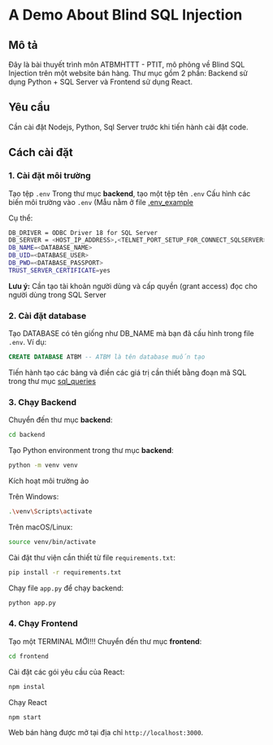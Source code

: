# A Demo About Blind SQL Injection
## Mô tả
Đây là bài thuyết trình môn ATBMHTTT - PTIT, mô phỏng về Blind SQL Injection trên một website bán hàng. Thư mục gồm 2 phần: Backend sử dụng Python + SQL Server và Frontend sử dụng React.

## Yêu cầu
Cần cài đặt Nodejs, Python, Sql Server trước khi tiến hành cài đặt code.

## Cách cài đặt

### 1. Cài đặt môi trường
Tạo tệp ```.env```
Trong thư mục **backend**, tạo một tệp tên ```.env```
Cấu hình các biến môi trường vào ```.env``` (Mẫu nằm ở file [.env_example](https://github.com/haiphong-0132/BlindSQLInjectionProject-/blob/main/backend/.env_example)

Cụ thể:

```bash
DB_DRIVER = ODBC Driver 18 for SQL Server
DB_SERVER = <HOST_IP_ADDRESS>,<TELNET_PORT_SETUP_FOR_CONNECT_SQLSERVER>
DB_NAME=<DATABASE_NAME>
DB_UID=<DATABASE_USER>
DB_PWD=<DATABASE_PASSPORT>
TRUST_SERVER_CERTIFICATE=yes
```
**Lưu ý:** Cần tạo tài khoản người dùng và cấp quyền (grant access) đọc cho người dùng trong SQL Server

### 2. Cài đặt database

Tạo DATABASE có tên giống như DB_NAME mà bạn đã cấu hình trong file ```.env```.
Ví dụ:
```sql
CREATE DATABASE ATBM -- ATBM là tên database muốn tạo
```

Tiến hành tạo các bảng và điền các giá trị cần thiết bằng đoạn mã SQL trong thư mục [sql_queries](https://github.com/haiphong-0132/BlindSQLInjectionProject-/tree/main/sql_queries)

### 3. Chạy Backend

Chuyển đến thư mục **backend**:

```bash
cd backend
```
Tạo Python environment trong thư mục **backend**:

```bash
python -m venv venv
```
Kích hoạt môi trường ảo

Trên Windows:
```bash
.\venv\Scripts\activate
```
Trên macOS/Linux:
```bash
source venv/bin/activate
```
Cài đặt thư viện cần thiết từ file ```requirements.txt```:

```bash
pip install -r requirements.txt
```

Chạy file ```app.py``` để chạy backend:
```bash
python app.py
```

### 4. Chạy Frontend
Tạo một TERMINAL MỚI!!!
Chuyển đến thư mục **frontend**:
```bash
cd frontend
```
Cài đặt các gói yêu cầu của React:
```bash
npm instal
```
Chạy React
```bash
npm start
```
Web bán hàng được mở tại địa chỉ ```http://localhost:3000```.
